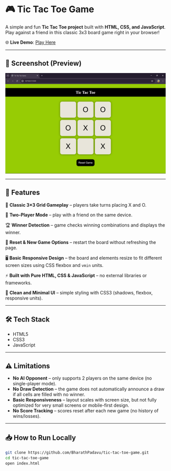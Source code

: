 # 🎮 Tic Tac Toe Game  

A simple and fun **Tic Tac Toe project** built with **HTML, CSS, and JavaScript**.  
Play against a friend in this classic 3x3 board game right in your browser!  

🌐 **Live Demo**: [Play Here](https://BharathPadavu.github.io/tic-tac-toe-game)  

---

## 📸 Screenshot (Preview)
![Tic Tac Toe Game](screenshot.png "Tic Tac Toe game screenshot with 3x3 board")

---

## 🚀 Features  

🎲 **Classic 3×3 Grid Gameplay** – players take turns placing X and O.  

👥 **Two-Player Mode** – play with a friend on the same device.  

🏆 **Winner Detection** – game checks winning combinations and displays the winner.  

🔄 **Reset & New Game Options** – restart the board without refreshing the page.  

🖥️ **Basic Responsive Design** – the board and elements resize to fit different screen sizes using CSS flexbox and `vmin` units.  

⚡ **Built with Pure HTML, CSS & JavaScript** – no external libraries or frameworks.  

🎨 **Clean and Minimal UI** – simple styling with CSS3 (shadows, flexbox, responsive units).

---

## 🛠️ Tech Stack
- HTML5  
- CSS3  
- JavaScript

---

## ⚠️ Limitations  

- **No AI Opponent** – only supports 2 players on the same device (no single-player mode).  
- **No Draw Detection** – the game does not automatically announce a draw if all cells are filled with no winner.  
- **Basic Responsiveness** – layout scales with screen size, but not fully optimized for very small screens or mobile-first design.  
- **No Score Tracking** – scores reset after each new game (no history of wins/losses).

---

## 📥 How to Run Locally
```bash
git clone https://github.com/BharathPadavu/tic-tac-toe-game.git
cd tic-tac-toe-game
open index.html
